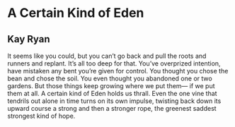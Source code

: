 # A Certain Kind of Eden
## Kay Ryan
It seems like you could, but
you can’t go back and pull
the roots and runners and replant.
It’s all too deep for that.
You’ve overprized intention,
have mistaken any bent you’re given
for control. You thought you chose
the bean and chose the soil.
You even thought you abandoned
one or two gardens. But those things
keep growing where we put them—
if we put them at all.
A certain kind of Eden holds us thrall.
Even the one vine that tendrils out alone
in time turns on its own impulse,
twisting back down its upward course
a strong and then a stronger rope,
the greenest saddest strongest
kind of hope.